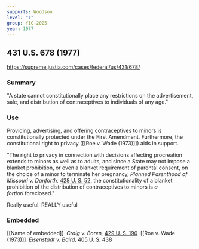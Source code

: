 ```yaml
---
supports: Woodson
level: "1"
group: YIG-2025
year: 1977
---
```

##  431 U.S. 678 (1977)

https://supreme.justia.com/cases/federal/us/431/678/

### Summary

"A state cannot constitutionally place any restrictions on the advertisement, sale, and distribution of contraceptives to individuals of any age."

### Use

Providing, advertising, and offering contraceptives to minors is constitutionally protected under the First Amendment. Furthermore, the constitutional right to privacy ([[Roe v. Wade (1973)]]) aids in support. 

"The right to privacy in connection with decisions affecting procreation extends to minors as well as to adults, and since a State may not impose a blanket prohibition, or even a blanket requirement of parental consent, on the choice of a minor to terminate her pregnancy, _Planned Parenthood of Missouri v. Danforth,_ [428 U. S. 52](https://supreme.justia.com/cases/federal/us/428/52/), the constitutionality of a blanket prohibition of the distribution of contraceptives to minors is _a fortiori_ foreclosed."

Really useful. REALLY useful

### Embedded

[[Name of embedded]]
 _Craig v. Boren,_ [429 U. S. 190](https://supreme.justia.com/cases/federal/us/429/190/)
 [[Roe v. Wade (1973)]]
 _Eisenstadt v. Baird,_ [405 U. S. 438](https://supreme.justia.com/cases/federal/us/405/438/)
 
